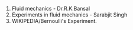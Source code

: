 1. Fluid mechanics - Dr.R.K.Bansal
2. Experiments in fluid mechanics - Sarabjit Singh
3. WIKIPEDIA/Bernoulli's Experiment.


